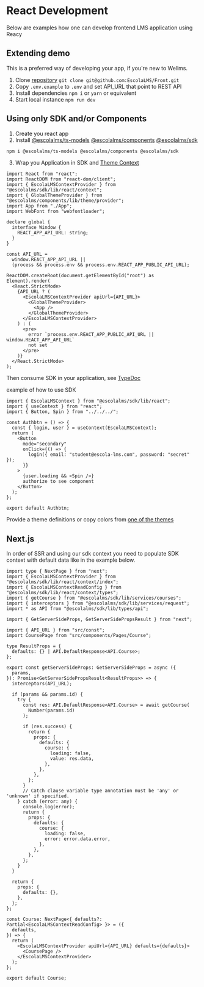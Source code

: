 # React Development

Below are examples how one can develop frontend LMS application using Reacy

## Extending demo

This is a preferred way of developing your app, if you're new to Wellms.

1. Clone [repository](https://github.com/EscolaLMS/Front) `git clone git@github.com:EscolaLMS/Front.git`
2. Copy `.env.example` to `.env` and set API_URL that point to REST API
3. Install dependencies `npm i` or `yarn` or equivalent
4. Start local instance `npm run dev`

## Using only SDK and/or Components

1. Create you react app
2. Install [@escolalms/ts-models](https://www.npmjs.com/package/@escolalms/ts-models) [@escolalms/components](https://www.npmjs.com/package/@escolalms/components) [@escolalms/sdk](https://www.npmjs.com/package/@escolalms/sdk)

```bash
npm i @escolalms/ts-models @escolalms/components @escolalms/sdk
```

3. Wrap you Application in SDK and [Theme Context](https://styled-components.com/docs/advanced#theming)

```tsx
import React from "react";
import ReactDOM from "react-dom/client";
import { EscolaLMSContextProvider } from "@escolalms/sdk/lib/react/context";
import { GlobalThemeProvider } from "@escolalms/components/lib/theme/provider";
import App from "./App";
import WebFont from "webfontloader";

declare global {
  interface Window {
    REACT_APP_API_URL: string;
  }
}

const API_URL =
  window.REACT_APP_API_URL ||
  (process && process.env && process.env.REACT_APP_PUBLIC_API_URL);

ReactDOM.createRoot(document.getElementById("root") as Element).render(
  <React.StrictMode>
    {API_URL ? (
      <EscolaLMSContextProvider apiUrl={API_URL}>
        <GlobalThemeProvider>
          <App />
        </GlobalThemeProvider>
      </EscolaLMSContextProvider>
    ) : (
      <pre>
        error `process.env.REACT_APP_PUBLIC_API_URL || window.REACT_APP_API_URL`
        not set
      </pre>
    )}
  </React.StrictMode>
);
```

Then consume SDK in your application, see [TypeDoc](https://escolalms.github.io/sdk/index.html)

example of how to use SDK

```tsx
import { EscolaLMSContext } from "@escolalms/sdk/lib/react";
import { useContext } from "react";
import { Button, Spin } from "../../../";

const Authbtn = () => {
  const { login, user } = useContext(EscolaLMSContext);
  return (
    <Button
      mode="secondary"
      onClick={() => {
        login({ email: "student@escola-lms.com", password: "secret" });
      }}
    >
      {user.loading && <Spin />}
      authorize to see component
    </Button>
  );
};

export default Authbtn;
```

Provide a theme definitions or copy colors from [one of the themes](https://github.com/EscolaLMS/Components/tree/main/src/theme)

## Next.js

In order of SSR and using our sdk context you need to populate SDK context with default data like in the example below.

```tsx
import type { NextPage } from "next";
import { EscolaLMSContextProvider } from "@escolalms/sdk/lib/react/context/index";
import { EscolaLMSContextReadConfig } from "@escolalms/sdk/lib/react/context/types";
import { getCourse } from "@escolalms/sdk/lib/services/courses";
import { interceptors } from "@escolalms/sdk/lib/services/request";
import * as API from "@escolalms/sdk/lib/types/api";

import { GetServerSideProps, GetServerSidePropsResult } from "next";

import { API_URL } from "src/const";
import CoursePage from "src/components/Pages/Course";

type ResultProps = {
  defaults: {} | API.DefaultResponse<API.Course>;
};

export const getServerSideProps: GetServerSideProps = async ({
  params,
}): Promise<GetServerSidePropsResult<ResultProps>> => {
  interceptors(API_URL);

  if (params && params.id) {
    try {
      const res: API.DefaultResponse<API.Course> = await getCourse(
        Number(params.id)
      );

      if (res.success) {
        return {
          props: {
            defaults: {
              course: {
                loading: false,
                value: res.data,
              },
            },
          },
        };
      }
      // Catch clause variable type annotation must be 'any' or 'unknown' if specified.
    } catch (error: any) {
      console.log(error);
      return {
        props: {
          defaults: {
            course: {
              loading: false,
              error: error.data.error,
            },
          },
        },
      };
    }
  }

  return {
    props: {
      defaults: {},
    },
  };
};

const Course: NextPage<{ defaults?: Partial<EscolaLMSContextReadConfig> }> = ({
  defaults,
}) => {
  return (
    <EscolaLMSContextProvider apiUrl={API_URL} defaults={defaults}>
      <CoursePage />
    </EscolaLMSContextProvider>
  );
};

export default Course;
```
